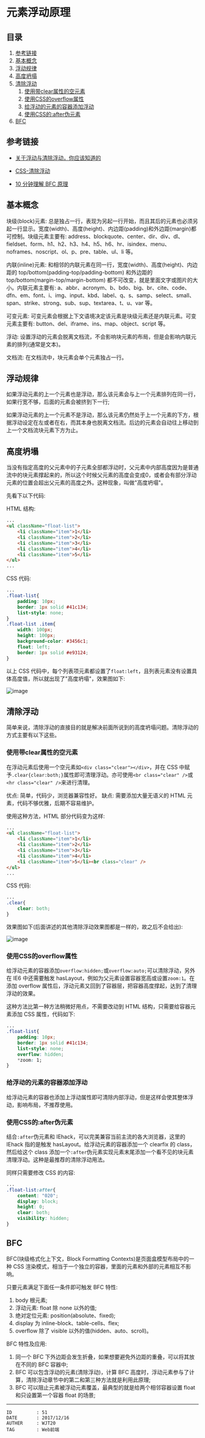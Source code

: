 
# 元素浮动原理 #

## 目录 ##

1. [参考链接](#href1)
2. [基本概念](#href2)
3. [浮动规律](#href3)
4. [高度坍塌](#href4)
5. [清除浮动](#href5)
    1. [使用带clear属性的空元素](#href5-1)
    2. [使用CSS的overflow属性](#href5-2)
    3. [给浮动的元素的容器添加浮动](#href5-3)
    4. [使用CSS的:after伪元素](#href5-4)
6. [BFC](#href6)

## <a name="href1">参考链接</a> ##

- [关于浮动与清除浮动，你应该知道的](https://segmentfault.com/a/1190000005859252)

- [CSS-清除浮动](https://segmentfault.com/a/1190000004865198)

- [10 分钟理解 BFC 原理](https://zhuanlan.zhihu.com/p/25321647)

## <a name="href2">基本概念</a> ##

块级(block)元素: 总是独占一行，表现为另起一行开始，而且其后的元素也必须另起一行显示。宽度(width)、高度(height)、内边距(padding)和外边距(margin)都可控制。块级元素主要有: address、blockquote、center、dir、div、dl、fieldset、form、h1、h2、h3、h4、h5、h6、hr、isindex、menu、noframes、noscript、ol、p、pre、table、ul、li 等。

内联(inline)元素: 和相邻的内联元素在同一行，宽度(width)、高度(height)、内边距的 top/bottom(padding-top/padding-bottom) 和外边距的 top/bottom(margin-top/margin-bottom) 都不可改变，就是里面文字或图片的大小。内联元素主要有: a、abbr、acronym、b、bdo、big、br、cite、code、dfn、em、font、i、img、input、kbd、label、q、s、samp、select、small、span、strike、strong、sub、sup、textarea、t、u、var 等。

可变元素: 可变元素会根据上下文语境决定该元素是块级元素还是内联元素。可变元素主要有: button、del、iframe、ins、map、object、script 等。

浮动: 设置浮动的元素会脱离文档流，不会影响块元素的布局，但是会影响内联元素的排列(通常是文本)。

文档流: 在文档流中，块元素会单个元素独占一行。

## <a name="href3">浮动规律</a> ##

如果浮动元素的上一个元素也是浮动，那么该元素会与上一个元素排列在同一行，如果行宽不够，后面的元素会被挤到下一行;

如果浮动元素的上一个元素不是浮动，那么该元素仍然处于上一个元素的下方，根据浮动设定在左或者在右，而其本身也脱离文档流。后边的元素会自动往上移动到上一个文档流块元素下方为止。

## <a name="href4">高度坍塌</a> ##

当没有指定高度的父元素中的子元素全部都浮动时，父元素中内部高度因为是普通流中的块元素撑起来的，所以这个时候父元素的高度会变成0，或者会有部分浮动元素的位置会超出父元素的高度之外。这种现象，叫做"高度坍塌"。

先看下以下代码:

HTML 结构:

```html
...
<ul className="float-list">
    <li className="item">1</li>
    <li className="item">2</li>
    <li className="item">3</li>
    <li className="item">4</li>
    <li className="item">5</li>
</ul>
...
```

CSS 代码:

```css
...
.float-list{
    padding: 10px;
    border: 1px solid #41c134;
    list-style: none;
}
.float-list .item{
    width: 100px;
    height: 100px;
    background-color: #3456c1;
    float: left;
    border: 1px solid #e93124;
}
```

以上 CSS 代码中，每个列表项元素都设置了`float:left`，且列表元素没有设置具体高度值，所以就出现了"高度坍塌"，效果图如下:

![image](https://raw.githubusercontent.com/WebUnion-core/anthill/master/WJT20/images/w56.png)

## <a name="href5">清除浮动</a> ##

简单来说，清除浮动的直接目的就是解决前面所说到的高度坍塌问题。清除浮动的方式主要有以下这些。

### <a name="href5-1">使用带clear属性的空元素</a> ###

在浮动元素后使用一个空元素如`<div class="clear"></div>`，并在 CSS 中赋予`.clear{clear:both;}`属性即可清理浮动。亦可使用`<br class="clear" />`或`<hr class="clear" />`来进行清理。

优点: 简单，代码少，浏览器兼容性好。
缺点: 需要添加大量无语义的 HTML 元素，代码不够优雅，后期不容易维护。

使用这种方法，HTML 部分代码变为这样:

```html
...
<ul className="float-list">
    <li className="item">1</li>
    <li className="item">2</li>
    <li className="item">3</li>
    <li className="item">4</li>
    <li className="item">5</li><br class="clear" />
</ul>
...
```

CSS 代码:

```css
...
.clear{
    clear: both;
}
```

效果图如下(后面讲述的其他清除浮动效果图都是一样的，故之后不会给出):

![image](https://raw.githubusercontent.com/WebUnion-core/anthill/master/WJT20/images/w57.png)

### <a name="href5-2">使用CSS的overflow属性</a> ###

给浮动元素的容器添加`overflow:hidden;`或`overflow:auto;`可以清除浮动，另外在 IE6 中还需要触发 hasLayout，例如为父元素设置容器宽高或设置`zoom:1`。在添加 overflow 属性后，浮动元素又回到了容器层，把容器高度撑起，达到了清理浮动的效果。

这种方法比第一种方法稍微好用点，不需要改动到 HTML 结构，只需要给容器元素添加 CSS 属性，代码如下:

```css
...
.float-list{
    padding: 10px;
    border: 1px solid #41c134;
    list-style: none;
    overflow: hidden;
    *zoom: 1;
}
```

### <a name="href5-3">给浮动的元素的容器添加浮动</a> ###

给浮动元素的容器也添加上浮动属性即可清除内部浮动，但是这样会使其整体浮动，影响布局，不推荐使用。

### <a name="href5-4">使用CSS的:after伪元素</a> ###

结合`:after`伪元素和 IEhack，可以完美兼容当前主流的各大浏览器，这里的 IEhack 指的是触发 hasLayout。给浮动元素的容器添加一个 clearfix 的 class，然后给这个 class 添加一个`:after`伪元素实现元素末尾添加一个看不见的块元素清理浮动。这种是最推荐的清除浮动用法。

同样只需要修改 CSS 的内容:

```css
...
.float-list:after{
    content: "020";
    display: block;
    height: 0;
    clear: both;
    visibility: hidden;
}
```

## <a name="href6">BFC</a> ##

BFC(块级格式化上下文，Block Formatting Contexts)是页面盒模型布局中的一种 CSS 渲染模式，相当于一个独立的容器，里面的元素和外部的元素相互不影响。

只要元素满足下面任一条件即可触发 BFC 特性:

1. body 根元素;
2. 浮动元素: float 除 none 以外的值;
3. 绝对定位元素: position(absolute、fixed);
4. display 为 inline-block、table-cells、flex;
4. overflow 除了 visible 以外的值(hidden、auto、scroll)。

BFC 特性及应用:

1. 同一个 BFC 下外边距会发生折叠，如果想要避免外边距的重叠，可以将其放在不同的 BFC 容器中;
2. BFC 可以包含浮动的元素(清除浮动)，计算 BFC 高度时，浮动元素参与了计算，清除浮动章节中的第二和第三种方法就是利用此原理;
3. BFC 可以阻止元素被浮动元素覆盖，最典型的就是给两个相邻容器设置 float 和只设置第一个容器 float 的场景;

---

```
ID         : 51
DATE       : 2017/12/16
AUTHER     : WJT20
TAG        : Web前端
```

